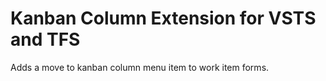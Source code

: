 # Kanban Column Extension for VSTS and TFS

Adds a move to kanban column menu item to work item forms.
